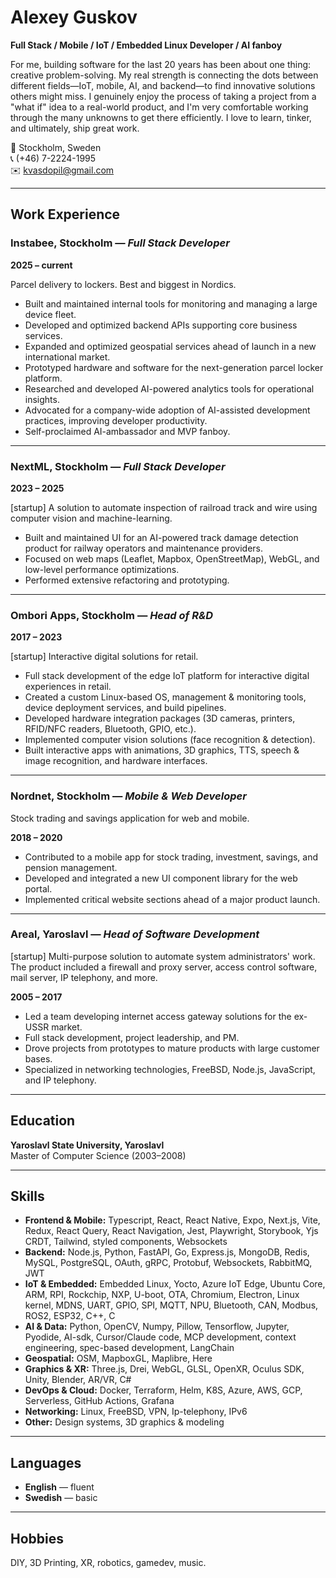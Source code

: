 # Alexey Guskov

**Full Stack / Mobile / IoT / Embedded Linux Developer / AI fanboy**

For me, building software for the last 20 years has been about one thing: creative problem-solving. My real strength is connecting the dots between different fields—IoT, mobile, AI, and backend—to find innovative solutions others might miss. I genuinely enjoy the process of taking a project from a "what if" idea to a real-world product, and I'm very comfortable working through the many unknowns to get there efficiently. I love to learn, tinker, and ultimately, ship great work.

📍 Stockholm, Sweden  
📞 (+46) 7-2224-1995  
✉️ kvasdopil@gmail.com

---

## Work Experience

### Instabee, Stockholm — _Full Stack Developer_

**2025 – current**

Parcel delivery to lockers. Best and biggest in Nordics.

- Built and maintained internal tools for monitoring and managing a large device fleet.
- Developed and optimized backend APIs supporting core business services.
- Expanded and optimized geospatial services ahead of launch in a new international market.
- Prototyped hardware and software for the next-generation parcel locker platform.
- Researched and developed AI-powered analytics tools for operational insights.
- Advocated for a company-wide adoption of AI-assisted development practices, improving developer productivity.
- Self-proclaimed AI-ambassador and MVP fanboy.

---

### NextML, Stockholm — _Full Stack Developer_

**2023 – 2025**

[startup]
A solution to automate inspection of railroad track and wire using computer vision and machine-learning.

- Built and maintained UI for an AI-powered track damage detection product for railway operators and maintenance providers.
- Focused on web maps (Leaflet, Mapbox, OpenStreetMap), WebGL, and low-level performance optimizations.
- Performed extensive refactoring and prototyping.

---

### Ombori Apps, Stockholm — _Head of R&D_

**2017 – 2023**

[startup]
Interactive digital solutions for retail.

- Full stack development of the edge IoT platform for interactive digital experiences in retail.
- Created a custom Linux-based OS, management & monitoring tools, device deployment services, and build pipelines.
- Developed hardware integration packages (3D cameras, printers, RFID/NFC readers, Bluetooth, GPIO, etc.).
- Implemented computer vision solutions (face recognition & detection).
- Built interactive apps with animations, 3D graphics, TTS, speech & image recognition, and hardware interfaces.

---

### Nordnet, Stockholm — _Mobile & Web Developer_

Stock trading and savings application for web and mobile.

**2018 – 2020**

- Contributed to a mobile app for stock trading, investment, savings, and pension management.
- Developed and integrated a new UI component library for the web portal.
- Implemented critical website sections ahead of a major product launch.

---

### Areal, Yaroslavl — _Head of Software Development_

[startup]
Multi-purpose solution to automate system administrators' work. The product included a firewall and proxy server, access control software, mail server, IP telephony, and more.

**2005 – 2017**

- Led a team developing internet access gateway solutions for the ex-USSR market.
- Full stack development, project leadership, and PM.
- Drove projects from prototypes to mature products with large customer bases.
- Specialized in networking technologies, FreeBSD, Node.js, JavaScript, and IP telephony.

---

## Education

**Yaroslavl State University, Yaroslavl**  
Master of Computer Science (2003–2008)

---

## Skills

- **Frontend & Mobile:** Typescript, React, React Native, Expo, Next.js, Vite, Redux, React Query, React Navigation, Jest, Playwright, Storybook, Yjs CRDT, Tailwind, styled components, Websockets
- **Backend:** Node.js, Python, FastAPI, Go, Express.js, MongoDB, Redis, MySQL, PostgreSQL, OAuth, gRPC, Protobuf, Websockets, RabbitMQ, JWT
- **IoT & Embedded:** Embedded Linux, Yocto, Azure IoT Edge, Ubuntu Core, ARM, RPI, Rockchip, NXP, U-boot, OTA, Chromium, Electron, Linux kernel, MDNS, UART, GPIO, SPI, MQTT, NPU, Bluetooth, CAN, Modbus, ROS2, ESP32, C++, C
- **AI & Data:** Python, OpenCV, Numpy, Pillow, Tensorflow, Jupyter, Pyodide, AI-sdk, Cursor/Claude code, MCP development, context engineering, spec-based development, LangChain
- **Geospatial:** OSM, MapboxGL, Maplibre, Here
- **Graphics & XR:** Three.js, Drei, WebGL, GLSL, OpenXR, Oculus SDK, Unity, Blender, AR/VR, C#
- **DevOps & Cloud:** Docker, Terraform, Helm, K8S, Azure, AWS, GCP, Serverless, GitHub Actions, Grafana
- **Networking:** Linux, FreeBSD, VPN, Ip-telephony, IPv6
- **Other:** Design systems, 3D graphics & modeling

---

## Languages

- **English** — fluent
- **Swedish** — basic

---

## Hobbies

DIY, 3D Printing, XR, robotics, gamedev, music.
